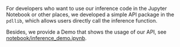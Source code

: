 For developers who want to use our inference code in the Jupyter Notebook or other places, we developed a simple API package in the `pdllib`, which allows users directly call the inference function.

Besides, we provide a Demo that shows the usage of our API, see [notebook/inference_demo.ipynb](https://github.com/zhangtaolab/Plant_DNA_LLMs/blob/main/notebook/inference_demo.ipynb).